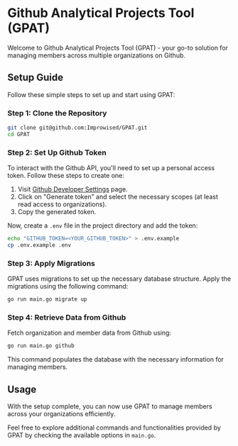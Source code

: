# Github Analytical Projects Tool (GPAT)

Welcome to Github Analytical Projects Tool (GPAT) - your go-to solution for managing members across multiple organizations on Github.

## Setup Guide

Follow these simple steps to set up and start using GPAT:

### Step 1: Clone the Repository

```bash
git clone git@github.com:Improwised/GPAT.git
cd GPAT
```

### Step 2: Set Up Github Token

To interact with the Github API, you'll need to set up a personal access token. Follow these steps to create one:

1. Visit [Github Developer Settings](https://github.com/settings/tokens) page.
2. Click on "Generate token" and select the necessary scopes (at least read access to organizations).
3. Copy the generated token.

Now, create a `.env` file in the project directory and add the token:

```bash
echo "GITHUB_TOKEN=<YOUR_GITHUB_TOKEN>" > .env.example
cp .env.example .env
```

### Step 3: Apply Migrations

GPAT uses migrations to set up the necessary database structure. Apply the migrations using the following command:

```bash
go run main.go migrate up
```

### Step 4: Retrieve Data from Github

Fetch organization and member data from Github using:

```bash
go run main.go github
```

This command populates the database with the necessary information for managing members.

## Usage

With the setup complete, you can now use GPAT to manage members across your organizations efficiently.

Feel free to explore additional commands and functionalities provided by GPAT by checking the available options in `main.go`.
